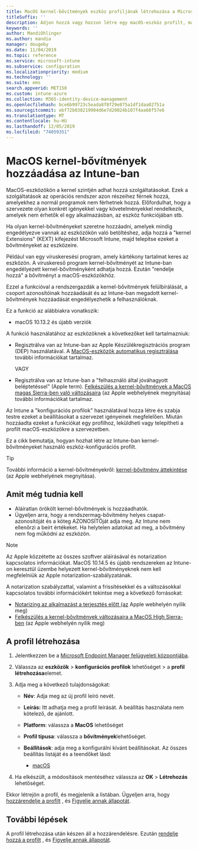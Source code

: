 ```yaml
---
title: MacOS kernel-bővítmények eszköz profiljának létrehozása a Microsoft Intune-Azure-ban | Microsoft Docs
titleSuffix: ''
description: Adjon hozzá vagy hozzon létre egy macOS-eszköz profilt, majd konfigurálja a kernel-bővítményeket a felhasználó felülbírálásának engedélyezéséhez, a csoport azonosítójának hozzáadásához, valamint egy köteg és csoport azonosítójának Microsoft Intune.
keywords: ''
author: MandiOhlinger
ms.author: mandia
manager: dougeby
ms.date: 11/04/2019
ms.topic: reference
ms.service: microsoft-intune
ms.subservice: configuration
ms.localizationpriority: medium
ms.technology: ''
ms.suite: ems
search.appverid: MET150
ms.custom: intune-azure
ms.collection: M365-identity-device-management
ms.openlocfilehash: bce6b99723c5eada8f8f29e875a1df1daa02751a
ms.sourcegitcommit: ebf72b038219904d6e7d20024b107f4aa68f57e6
ms.translationtype: MT
ms.contentlocale: hu-HU
ms.lasthandoff: 12/05/2019
ms.locfileid: "74059351"
---
```

# <a name="add-macos-kernel-extensions-in-intune"></a>MacOS kernel-bővítmények hozzáadása az Intune-ban

MacOS-eszközökön a kernel szintjén adhat hozzá szolgáltatásokat. Ezek a szolgáltatások az operációs rendszer azon részeihez férnek hozzá, amelyekhez a normál programok nem férhetnek hozzá. Előfordulhat, hogy a szervezete olyan konkrét igényekkel vagy követelményekkel rendelkezik, amelyek nem érhetők el egy alkalmazásban, az eszköz funkciójában stb. 

Ha olyan kernel-bővítményeket szeretne hozzáadni, amelyek mindig engedélyezve vannak az eszközökön való betöltéshez, adja hozzá a "kernel Extensions" (KEXT) kifejezést Microsoft Intune, majd telepítse ezeket a bővítményeket az eszközeire.

Például van egy víruskeresési program, amely kártékony tartalmat keres az eszközön. A víruskereső program kernel-bővítményét az Intune-ban engedélyezett kernel-bővítményként adhatja hozzá. Ezután "rendelje hozzá" a bővítményt a macOS-eszközökhöz.

Ezzel a funkcióval a rendszergazdák a kernel-bővítmények felülbírálását, a csoport azonosítóinak hozzáadását és az Intune-ban megadott kernel-bővítmények hozzáadását engedélyezhetik a felhasználóknak.

Ez a funkció az alábbiakra vonatkozik:

- macOS 10.13.2 és újabb verziók

A funkció használatához az eszközöknek a következőket kell tartalmazniuk:

- Regisztrálva van az Intune-ban az Apple Készülékregisztrációs program (DEP) használatával. A [MacOS-eszközök automatikus regisztrálása](../enrollment/device-enrollment-program-enroll-macos.md) további információkat tartalmaz.

  VAGY

- Regisztrálva van az Intune-ban a "felhasználó által jóváhagyott beléptetéssel" (Apple term). [Felkészülés a kernel-bővítmények a MacOS magas Sierra-ben való változásaira](https://support.apple.com/en-us/HT208019) (az Apple webhelyének megnyitása) további információkat tartalmaz.

Az Intune a "konfigurációs profilok" használatával hozza létre és szabja testre ezeket a beállításokat a szervezet igényeinek megfelelően. Miután hozzáadta ezeket a funkciókat egy profilhoz, leküldheti vagy telepítheti a profilt macOS-eszközökre a szervezetben.

Ez a cikk bemutatja, hogyan hozhat létre az Intune-ban kernel-bővítményeket használó eszköz-konfigurációs profilt.

> [!TIP]
> További információ a kernel-bővítményekről: [kernel-bővítmény áttekintése](https://developer.apple.com/library/archive/documentation/Darwin/Conceptual/KernelProgramming/Extend/Extend.html) (az Apple webhelyének megnyitása).

## <a name="what-you-need-to-know"></a>Amit még tudnia kell

- Aláíratlan örökölt kernel-bővítmények is hozzáadhatók.
- Ügyeljen arra, hogy a rendszermag-bővítmény helyes csapat-azonosítóját és a köteg AZONOSÍTÓját adja meg. Az Intune nem ellenőrzi a beírt értékeket. Ha helytelen adatokat ad meg, a bővítmény nem fog működni az eszközön.

> [!NOTE]
> Az Apple közzétette az összes szoftver aláírásával és notarization kapcsolatos információkat. MacOS 10.14.5 és újabb rendszereken az Intune-on keresztül üzembe helyezett kernel-bővítményeknek nem kell megfelelniük az Apple notarization-szabályzatának.
>
> A notarization szabályzattal, valamint a frissítésekkel és a változásokkal kapcsolatos további információkért tekintse meg a következő forrásokat:
>
> - [Notarizing az alkalmazást a terjesztés előtt (az](https://developer.apple.com/documentation/security/notarizing_your_app_before_distribution) Apple webhelyén nyílik meg) 
> - [Felkészülés a kernel-bővítmények változásaira a MacOS High Sierra-ben](https://support.apple.com/en-us/HT208019) (az Apple webhelyén nyílik meg)

## <a name="create-the-profile"></a>A profil létrehozása

1. Jelentkezzen be a [Microsoft Endpoint Manager felügyeleti központjába](https://go.microsoft.com/fwlink/?linkid=2109431).
2. Válassza az **eszközök** > **konfigurációs profilok** lehetőséget > a **profil létrehozása**elemet.
3. Adja meg a következő tulajdonságokat:

    - **Név**: Adja meg az új profil leíró nevét.
    - **Leírás:** Itt adhatja meg a profil leírását. A beállítás használata nem kötelező, de ajánlott.
    - **Platform**: válassza a **MacOS** lehetőséget
    - **Profil típusa**: válassza a **bővítmények**lehetőséget.
    - **Beállítások**: adja meg a konfigurálni kívánt beállításokat. Az összes beállítás listáját és a teendőket lásd:

        - [macOS](kernel-extensions-settings-macos.md)

4. Ha elkészült, a módosítások mentéséhez válassza az **OK** > **Létrehozás** lehetőséget.

Ekkor létrejön a profil, és megjelenik a listában. Ügyeljen arra, hogy [hozzárendelje a profilt](../device-profile-assign.md) , és [Figyelje annak állapotát](../device-profile-monitor.md).

## <a name="next-steps"></a>További lépések

A profil létrehozása után készen áll a hozzárendelésre. Ezután [rendelje hozzá a profilt](../device-profile-assign.md) , és [Figyelje annak állapotát](../device-profile-monitor.md).

